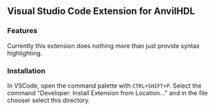 ##  Visual Studio Code Extension for AnvilHDL

### Features

Currently this extension does nothing more than just provide syntax highlighting.

### Installation

In VSCode, open the command palette with `CTRL+SHIFT+P`.
Select the command "Developer: Install Extension from Location..." and in the
file chooser select this directory.
